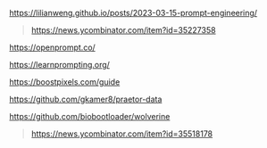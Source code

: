 https://lilianweng.github.io/posts/2023-03-15-prompt-engineering/
> https://news.ycombinator.com/item?id=35227358

https://openprompt.co/

https://learnprompting.org/

https://boostpixels.com/guide

https://github.com/gkamer8/praetor-data
> 

https://github.com/biobootloader/wolverine
> https://news.ycombinator.com/item?id=35518178